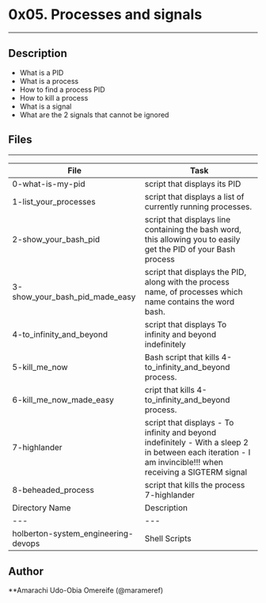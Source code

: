 # 0x05. Processes and signals
---
## Description
* What is a PID
* What is a process
* How to find a process PID
* How to kill a process
* What is a signal
* What are the 2 signals that cannot be ignored
## Files
---
File|Task
---|---
0-what-is-my-pid | script that displays its PID
1-list_your_processes | script that displays a list of currently running processes.
2-show_your_bash_pid | script that displays line containing the bash word, this allowing you to easily get the PID of your Bash process
3-show_your_bash_pid_made_easy | script that displays the PID, along with the process name, of processes which name contains the word bash.
4-to_infinity_and_beyond | script that displays To infinity and beyond indefinitely
5-kill_me_now | Bash script that kills 4-to_infinity_and_beyond process.
6-kill_me_now_made_easy | cript that kills 4-to_infinity_and_beyond process.
7-highlander | script that displays - To infinity and beyond indefinitely - With a sleep 2 in between each iteration - I am invincible!!! when receiving a SIGTERM signal
8-beheaded_process | script that kills the process 7-highlander
Directory Name | Description
---|---
holberton-system_engineering-devops | Shell Scripts
## Author
**Amarachi Udo-Obia Omereife (@marameref)
